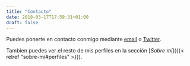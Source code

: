 ```yaml
---
title: "Contacto"
date: 2018-03-17T17:59:31+01:00
draft: false
---
```


Puedes ponerte en contacto conmigo mediante [email](mailto:albertocarogallego@gmail.com) o [Twitter](https://twitter.com/alberc_).

Tambien puedes ver el resto de mis perfiles en la sección [_Sobre mí_]({{< relref "sobre-mi#perfiles" >}}).